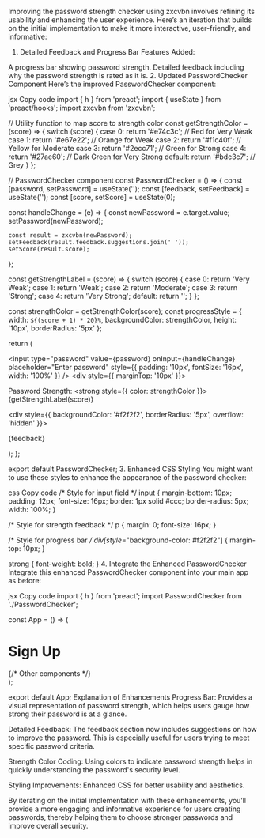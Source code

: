 
Improving the password strength checker using zxcvbn involves refining its usability and enhancing the user experience. Here’s an iteration that builds on the initial implementation to make it more interactive, user-friendly, and informative:

1. Detailed Feedback and Progress Bar
Features Added:

A progress bar showing password strength.
Detailed feedback including why the password strength is rated as it is.
2. Updated PasswordChecker Component
Here’s the improved PasswordChecker component:

jsx
Copy code
import { h } from 'preact';
import { useState } from 'preact/hooks';
import zxcvbn from 'zxcvbn';

// Utility function to map score to strength color
const getStrengthColor = (score) => {
  switch (score) {
    case 0: return '#e74c3c'; // Red for Very Weak
    case 1: return '#e67e22'; // Orange for Weak
    case 2: return '#f1c40f'; // Yellow for Moderate
    case 3: return '#2ecc71'; // Green for Strong
    case 4: return '#27ae60'; // Dark Green for Very Strong
    default: return '#bdc3c7'; // Grey
  }
};

// PasswordChecker component
const PasswordChecker = () => {
  const [password, setPassword] = useState('');
  const [feedback, setFeedback] = useState('');
  const [score, setScore] = useState(0);

  const handleChange = (e) => {
    const newPassword = e.target.value;
    setPassword(newPassword);

    const result = zxcvbn(newPassword);
    setFeedback(result.feedback.suggestions.join(' '));
    setScore(result.score);
  };

  const getStrengthLabel = (score) => {
    switch (score) {
      case 0: return 'Very Weak';
      case 1: return 'Weak';
      case 2: return 'Moderate';
      case 3: return 'Strong';
      case 4: return 'Very Strong';
      default: return '';
    }
  };

  const strengthColor = getStrengthColor(score);
  const progressStyle = {
    width: `${(score + 1) * 20}%`,
    backgroundColor: strengthColor,
    height: '10px',
    borderRadius: '5px'
  };

  return (
    <div>
      <input
        type="password"
        value={password}
        onInput={handleChange}
        placeholder="Enter password"
        style={{ padding: '10px', fontSize: '16px', width: '100%' }}
      />
      <div style={{ marginTop: '10px' }}>
        <p>Password Strength: <strong style={{ color: strengthColor }}>{getStrengthLabel(score)}</strong></p>
        <div style={{ backgroundColor: '#f2f2f2', borderRadius: '5px', overflow: 'hidden' }}>
          <div style={progressStyle}></div>
        </div>
        <p>{feedback}</p>
      </div>
    </div>
  );
};

export default PasswordChecker;
3. Enhanced CSS Styling
You might want to use these styles to enhance the appearance of the password checker:

css
Copy code
/* Style for input field */
input {
  margin-bottom: 10px;
  padding: 12px;
  font-size: 16px;
  border: 1px solid #ccc;
  border-radius: 5px;
  width: 100%;
}

/* Style for strength feedback */
p {
  margin: 0;
  font-size: 16px;
}

/* Style for progress bar */
div[style*="background-color: #f2f2f2"] {
  margin-top: 10px;
}

strong {
  font-weight: bold;
}
4. Integrate the Enhanced PasswordChecker
Integrate this enhanced PasswordChecker component into your main app as before:

jsx
Copy code
import { h } from 'preact';
import PasswordChecker from './PasswordChecker';

const App = () => (
  <div style={{ padding: '20px', maxWidth: '600px', margin: 'auto' }}>
    <h1>Sign Up</h1>
    <PasswordChecker />
    {/* Other components */}
  </div>
);

export default App;
Explanation of Enhancements
Progress Bar: Provides a visual representation of password strength, which helps users gauge how strong their password is at a glance.

Detailed Feedback: The feedback section now includes suggestions on how to improve the password. This is especially useful for users trying to meet specific password criteria.

Strength Color Coding: Using colors to indicate password strength helps in quickly understanding the password's security level.

Styling Improvements: Enhanced CSS for better usability and aesthetics.

By iterating on the initial implementation with these enhancements, you’ll provide a more engaging and informative experience for users creating passwords, thereby helping them to choose stronger passwords and improve overall security.
